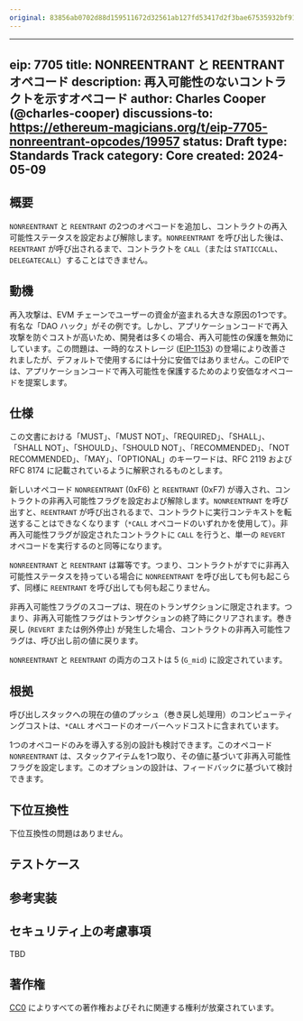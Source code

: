 ```yaml
---
original: 83856ab0702d88d159511672d32561ab127fd53417d2f3bae67535932bf91a72
---
```


---
eip: 7705
title: NONREENTRANT と REENTRANT オペコード
description: 再入可能性のないコントラクトを示すオペコード
author: Charles Cooper (@charles-cooper)
discussions-to: https://ethereum-magicians.org/t/eip-7705-nonreentrant-opcodes/19957
status: Draft
type: Standards Track
category: Core
created: 2024-05-09
---

## 概要

`NONREENTRANT` と `REENTRANT` の2つのオペコードを追加し、コントラクトの再入可能性ステータスを設定および解除します。`NONREENTRANT` を呼び出した後は、`REENTRANT` が呼び出されるまで、コントラクトを `CALL`（または `STATICCALL`、`DELEGATECALL`）することはできません。

## 動機

再入攻撃は、EVM チェーンでユーザーの資金が盗まれる大きな原因の1つです。有名な「DAO ハック」がその例です。しかし、アプリケーションコードで再入攻撃を防ぐコストが高いため、開発者は多くの場合、再入可能性の保護を無効にしています。この問題は、一時的なストレージ ([EIP-1153](./eip-1153.md)) の登場により改善されましたが、デフォルトで使用するには十分に安価ではありません。このEIPでは、アプリケーションコードで再入可能性を保護するためのより安価なオペコードを提案します。

## 仕様

この文書における「MUST」、「MUST NOT」、「REQUIRED」、「SHALL」、「SHALL NOT」、「SHOULD」、「SHOULD NOT」、「RECOMMENDED」、「NOT RECOMMENDED」、「MAY」、「OPTIONAL」のキーワードは、RFC 2119 およびRFC 8174 に記載されているように解釈されるものとします。

新しいオペコード `NONREENTRANT` (0xF6) と `REENTRANT` (0xF7) が導入され、コントラクトの非再入可能性フラグを設定および解除します。`NONREENTRANT` を呼び出すと、`REENTRANT` が呼び出されるまで、コントラクトに実行コンテキストを転送することはできなくなります（`*CALL` オペコードのいずれかを使用して）。非再入可能性フラグが設定されたコントラクトに `CALL` を行うと、単一の `REVERT` オペコードを実行するのと同等になります。

`NONREENTRANT` と `REENTRANT` は冪等です。つまり、コントラクトがすでに非再入可能性ステータスを持っている場合に `NONREENTRANT` を呼び出しても何も起こらず、同様に `REENTRANT` を呼び出しても何も起こりません。

非再入可能性フラグのスコープは、現在のトランザクションに限定されます。つまり、非再入可能性フラグはトランザクションの終了時にクリアされます。巻き戻し (`REVERT` または例外停止) が発生した場合、コントラクトの非再入可能性フラグは、呼び出し前の値に戻ります。

`NONREENTRANT` と `REENTRANT` の両方のコストは 5 (`G_mid`) に設定されています。

## 根拠

呼び出しスタックへの現在の値のプッシュ（巻き戻し処理用）のコンピューティングコストは、`*CALL` オペコードのオーバーヘッドコストに含まれています。

1つのオペコードのみを導入する別の設計も検討できます。このオペコード `NONREENTRANT` は、スタックアイテムを1つ取り、その値に基づいて非再入可能性フラグを設定します。このオプションの設計は、フィードバックに基づいて検討できます。

## 下位互換性

下位互換性の問題はありません。

## テストケース

## 参考実装

## セキュリティ上の考慮事項

TBD

## 著作権

[CC0](../LICENSE.md) によりすべての著作権およびそれに関連する権利が放棄されています。